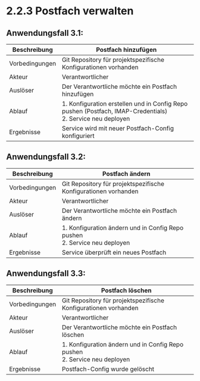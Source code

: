 # 2.2.3 Postfach verwalten

## Anwendungsfall 3.1:

| Beschreibung | Postfach hinzufügen |
| ------------- | --- |
| Vorbedingungen | Git Repository für projektspezifische Konfigurationen vorhanden |
| Akteur | Verantwortlicher |
| Auslöser | Der Verantwortliche möchte ein Postfach hinzufügen |
| Ablauf | 1. Konfiguration erstellen und in Config Repo pushen (Postfach, IMAP-Credentials) <br/> 2. Service neu deployen |
| Ergebnisse | Service wird mit neuer Postfach-Config konfiguriert |

## Anwendungsfall 3.2:

| Beschreibung | Postfach ändern |
| ------------- | --- |
| Vorbedingungen | Git Repository für projektspezifische Konfigurationen vorhanden |
| Akteur | Verantwortlicher |
| Auslöser | Der Verantwortliche möchte ein Postfach ändern |
| Ablauf | 1. Konfiguration ändern und in Config Repo pushen <br/> 2. Service neu deployen |
| Ergebnisse | Service überprüft ein neues Postfach |

## Anwendungsfall 3.3:

| Beschreibung | Postfach löschen |
| ------------- | --- |
| Vorbedingungen | Git Repository für projektspezifische Konfigurationen vorhanden |
| Akteur | Verantwortlicher |
| Auslöser | Der Verantwortliche möchte ein Postfach löschen |
| Ablauf | 1. Konfiguration ändern und in Config Repo pushen <br/> 2. Service neu deployen |
| Ergebnisse | Postfach-Config wurde gelöscht |
